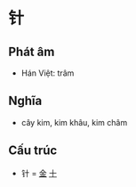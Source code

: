 # 针

## Phát âm
* Hán Việt: trâm

## Nghĩa
* cây kim, kim khâu, kim châm

## Cấu trúc
* 针 = [金](金.md) [十](十.md)

<script>window.HANZI_FIELD='针';</script>